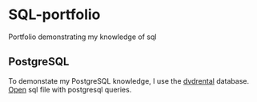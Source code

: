# SQL-portfolio

Portfolio demonstrating my knowledge of sql

## PostgreSQL

To demonstate my PostgreSQL knowledge, I use
the [dvdrental](https://www.postgresqltutorial.com/postgresql-getting-started/postgresql-sample-database/) database.
[Open](PostgreSQL/postgresql.sql) sql file with postgresql queries.

